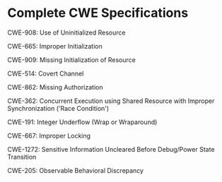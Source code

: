 

# Complete CWE Specifications

CWE-908: Use of Uninitialized Resource

CWE-665: Improper Initialization

CWE-909: Missing Initialization of Resource

CWE-514: Covert Channel

CWE-862: Missing Authorization

CWE-362: Concurrent Execution using Shared Resource with Improper Synchronization ('Race Condition')

CWE-191: Integer Underflow (Wrap or Wraparound)

CWE-667: Improper Locking

CWE-1272: Sensitive Information Uncleared Before Debug/Power State Transition

CWE-205: Observable Behavioral Discrepancy